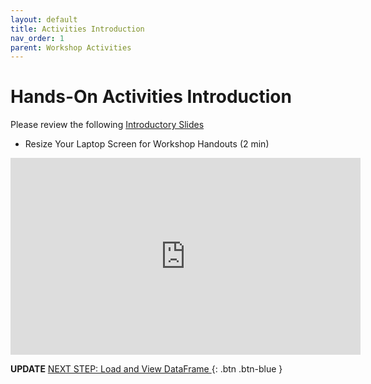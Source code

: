```yaml
---
layout: default
title: Activities Introduction
nav_order: 1
parent: Workshop Activities
---
```

# Hands-On Activities Introduction

Please review the following [Introductory Slides](https://www.canva.com/design/DAFQFA5VsAU/IKlz3Xeh5q1EJKWgeRr6ng/view?utm_content=DAFQFA5VsAU&utm_campaign=designshare&utm_medium=link&utm_source=publishpresent)

- Resize Your Laptop Screen for Workshop Handouts (2 min)<br>
<iframe width="560" height="315" src="https://www.youtube.com/embed/Igk5hZUfzN0" title="YouTube video player" frameborder="0" allow="accelerometer; autoplay; clipboard-write; encrypted-media; gyroscope; picture-in-picture" allowfullscreen></iframe>

**UPDATE**
[NEXT STEP: Load and View DataFrame ](1-load-and-view-dataframe.md){: .btn .btn-blue }
